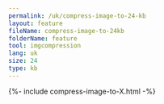```yaml
---
permalink: /uk/compress-image-to-24-kb
layout: feature
fileName: compress-image-to-24kb
folderName: feature
tool: imgcompression
lang: uk
size: 24
type: kb
---
```


{%- include compress-image-to-X.html -%}
